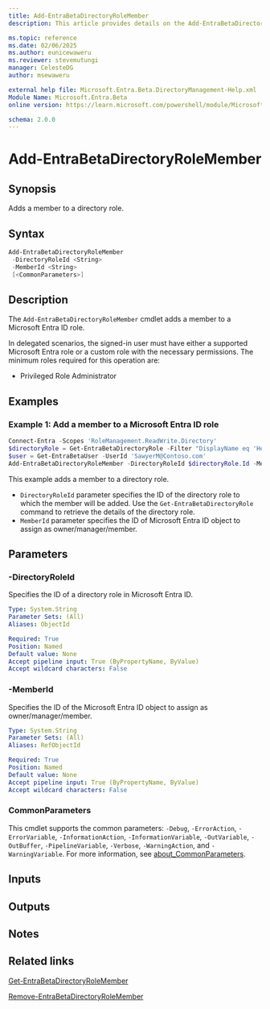 ```yaml
---
title: Add-EntraBetaDirectoryRoleMember
description: This article provides details on the Add-EntraBetaDirectoryRoleMember command.

ms.topic: reference
ms.date: 02/06/2025
ms.author: eunicewaweru
ms.reviewer: stevemutungi
manager: CelesteDG
author: msewaweru

external help file: Microsoft.Entra.Beta.DirectoryManagement-Help.xml
Module Name: Microsoft.Entra.Beta
online version: https://learn.microsoft.com/powershell/module/Microsoft.Entra.Beta/Add-EntraBetaDirectoryRoleMember

schema: 2.0.0
---
```


# Add-EntraBetaDirectoryRoleMember

## Synopsis

Adds a member to a directory role.

## Syntax

```powershell
Add-EntraBetaDirectoryRoleMember
 -DirectoryRoleId <String>
 -MemberId <String>
 [<CommonParameters>]
```

## Description

The `Add-EntraBetaDirectoryRoleMember` cmdlet adds a member to a Microsoft Entra ID role.

In delegated scenarios, the signed-in user must have either a supported Microsoft Entra role or a custom role with the necessary permissions. The minimum roles required for this operation are:

- Privileged Role Administrator

## Examples

### Example 1: Add a member to a Microsoft Entra ID role

```powershell
Connect-Entra -Scopes 'RoleManagement.ReadWrite.Directory'
$directoryRole = Get-EntraBetaDirectoryRole -Filter "DisplayName eq 'Helpdesk Administrator'"
$user = Get-EntraBetaUser -UserId 'SawyerM@Contoso.com'
Add-EntraBetaDirectoryRoleMember -DirectoryRoleId $directoryRole.Id -MemberId $user.Id
```

This example adds a member to a directory role.

- `DirectoryRoleId` parameter specifies the ID of the directory role to which the member will be added. Use the `Get-EntraBetaDirectoryRole` command to retrieve the details of the directory role.
- `MemberId` parameter specifies the ID of Microsoft Entra ID object to assign as owner/manager/member.

## Parameters

### -DirectoryRoleId

Specifies the ID of a directory role in Microsoft Entra ID.

```yaml
Type: System.String
Parameter Sets: (All)
Aliases: ObjectId

Required: True
Position: Named
Default value: None
Accept pipeline input: True (ByPropertyName, ByValue)
Accept wildcard characters: False
```

### -MemberId

Specifies the ID of the Microsoft Entra ID object to assign as owner/manager/member.

```yaml
Type: System.String
Parameter Sets: (All)
Aliases: RefObjectId

Required: True
Position: Named
Default value: None
Accept pipeline input: True (ByPropertyName, ByValue)
Accept wildcard characters: False
```

### CommonParameters

This cmdlet supports the common parameters: `-Debug`, `-ErrorAction`, `-ErrorVariable`, `-InformationAction`, `-InformationVariable`, `-OutVariable`, `-OutBuffer`, `-PipelineVariable`, `-Verbose`, `-WarningAction`, and `-WarningVariable`. For more information, see [about_CommonParameters](https://go.microsoft.com/fwlink/?LinkID=113216).

## Inputs

## Outputs

## Notes

## Related links

[Get-EntraBetaDirectoryRoleMember](Get-EntraBetaDirectoryRoleMember.md)

[Remove-EntraBetaDirectoryRoleMember](Remove-EntraBetaDirectoryRoleMember.md)

